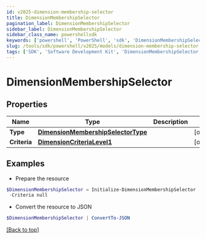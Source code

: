 ```yaml
---
id: v2025-dimension-membership-selector
title: DimensionMembershipSelector
pagination_label: DimensionMembershipSelector
sidebar_label: DimensionMembershipSelector
sidebar_class_name: powershellsdk
keywords: ['powershell', 'PowerShell', 'sdk', 'DimensionMembershipSelector', 'V2025DimensionMembershipSelector'] 
slug: /tools/sdk/powershell/v2025/models/dimension-membership-selector
tags: ['SDK', 'Software Development Kit', 'DimensionMembershipSelector', 'V2025DimensionMembershipSelector']
---
```



# DimensionMembershipSelector

## Properties

Name | Type | Description | Notes
------------ | ------------- | ------------- | -------------
**Type** | [**DimensionMembershipSelectorType**](dimension-membership-selector-type) |  | [optional] 
**Criteria** | [**DimensionCriteriaLevel1**](dimension-criteria-level1) |  | [optional] 

## Examples

- Prepare the resource
```powershell
$DimensionMembershipSelector = Initialize-DimensionMembershipSelector  -Type null `
 -Criteria null
```

- Convert the resource to JSON
```powershell
$DimensionMembershipSelector | ConvertTo-JSON
```


[[Back to top]](#) 

